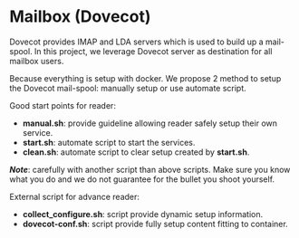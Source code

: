 # Mailbox (Dovecot)

Dovecot provides IMAP and LDA servers which is used to build up a mail-spool.
In this project, we leverage Dovecot server as destination for all mailbox users.

Because everything is setup with docker. We propose 2 method to setup the Dovecot
mail-spool: manually setup or use automate script.

Good start points for reader:

- **manual.sh**: provide guideline allowing reader safely setup their own service.
- **start.sh**: automate script to start the services.
- **clean.sh**: automate script to clear setup created by **start.sh**.

***Note***: carefully with another script than above scripts. Make sure you know
what you do and we do not guarantee for the bullet you shoot yourself.

External script for advance reader:

- **collect_configure.sh**: script provide dynamic setup information.
- **dovecot-conf.sh**: script provide fully setup content fitting to container.
